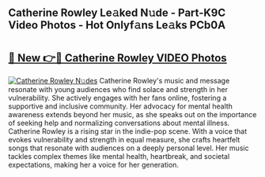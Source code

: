 ## Catherine Rowley Le𝚊ked N𝚞de - Part-K9C Video Photos - Hot Onlyf𝚊ns Le𝚊ks PCb0A

# <h2><a href="http://ac45043.deff.icu/?id=Catherine+Rowley">🔗 New 👉🔴 Catherine Rowley VIDEO Photos</a></h2>

[![Catherine Rowley N𝚞des](https://i.imgur.com/rIISA9y.gif)](http://ac45043.deff.icu/?id=Catherine+Rowley)
Catherine Rowley's music and message resonate with young audiences who find solace and strength in her vulnerability. She actively engages with her fans online, fostering a supportive and inclusive community. Her advocacy for mental health awareness extends beyond her music, as she speaks out on the importance of seeking help and normalizing conversations about mental illness. Catherine Rowley is a rising star in the indie-pop scene. With a voice that evokes vulnerability and strength in equal measure, she crafts heartfelt songs that resonate with audiences on a deeply personal level. Her music tackles complex themes like mental health, heartbreak, and societal expectations, making her a voice for her generation.
